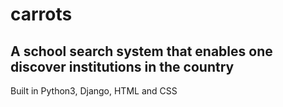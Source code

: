 # carrots
## A school search system that enables one discover institutions in the country

Built in Python3, Django, HTML and CSS
